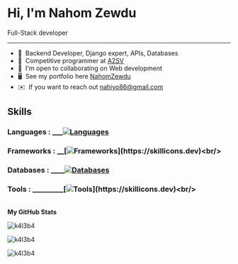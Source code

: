 Hi, I'm Nahom Zewdu
=======================================================================================
 
Full-Stack developer

--------------------

* 🧠  Backend Developer, Django expert, APIs, Databases
* 🧠  Competitive programmer at [A2SV]((https://a2sv.org/)/)
* 🤝  I'm open to collaborating on Web development
* 🖥️  See my portfolio here [NahomZewdu](http://https://effulgent-nougat-2ebfe5.netlify.app/)
* ✉️  If you want to reach out [nahiyo86@gmail.com](mailto:nahiyo86@gmail.com)

## Skills

### Languages : ___[![Languages](https://skillicons.dev/icons?i=py,go,js)](https://skillicons.dev)<br/>
### Frameworks : __[![Frameworks](https://skillicons.dev/icons?i=django,flask,nodejs,firebase,fastapi,)](https://skillicons.dev)<br/>
### Databases : ____[![Databases](https://skillicons.dev/icons?i=postgres,mysql,mongodb)](https://skillicons.dev)<br/>
### Tools : _________[![Tools](https://skillicons.dev/icons?i=docker,redis,git,heroku,netlify,npm,postman,)](https://skillicons.dev)<br/>
<br/>
<b>My GitHub Stats</b>
<p><img align="left" src="https://github-readme-stats.vercel.app/api/top-langs?username=Nahi-shady&show_icons=true&locale=en&langs_count=10&count_private=true&theme=radical" alt="k4l3b4" /></p>
<br/>

<p><img align="center" src="https://github-readme-stats.vercel.app/api?username=Nahi-shady&show_icons=true&locale=en&count_private=true&theme=radical" alt="k4l3b4" /></p>
<p><img align="center" src="https://github-readme-streak-stats.herokuapp.com?user=Nahi-shady&theme=radical&hide_border=true" alt="k4l3b4" /></p>
